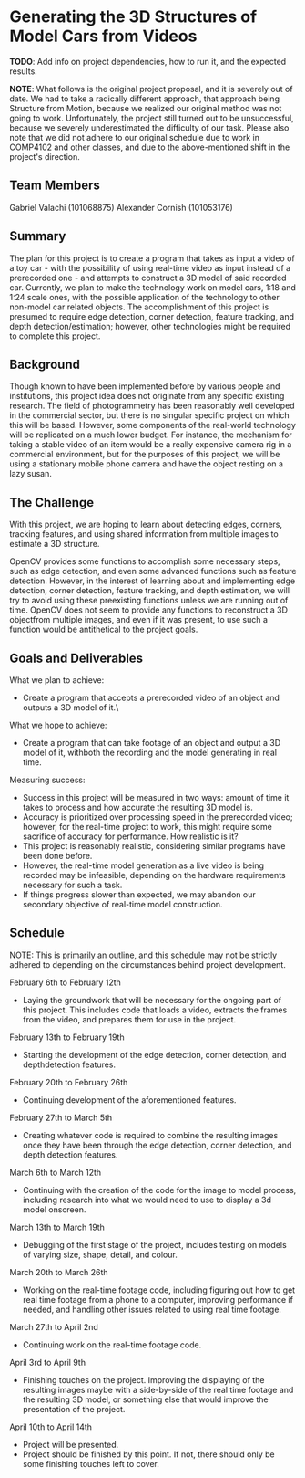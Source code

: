 # Generating the 3D Structures of Model Cars from Videos

**TODO**: Add info on project dependencies, how to run it, and the expected results.

**NOTE**: What follows is the original project proposal, and it is severely out of date. We had to take a radically different approach, that approach being Structure from Motion, because we realized our original method was not going to work. Unfortunately, the project still turned out to be unsuccessful, because we severely underestimated the difficulty of our task. Please also note that we did not adhere to our original schedule due to work in COMP4102 and other classes, and due to the above-mentioned shift in the project's direction.

## Team Members
Gabriel Valachi (101068875)
Alexander Cornish (101053176)

## Summary
The plan for this project is to create a program that takes as input a video of a toy car - with the possibility of using real-time video as input instead of a prerecorded one - and attempts to construct a 3D model of said recorded car. Currently, we plan to make the technology work on model cars, 1:18 and 1:24 scale ones, with the possible application of the technology to other non-model car related objects. The accomplishment of this project is presumed to require edge detection, corner detection, feature tracking, and depth detection/estimation; however, other technologies might be required to complete this project.

## Background
Though known to have been implemented before by various people and institutions, this project idea does not originate from any specific existing research. The field of photogrammetry has been reasonably well developed in the commercial sector, but there is no singular specific project on which this will be based. However, some components of the real-world technology will be replicated on a much lower budget. For instance, the mechanism for taking a stable video of an item would be a really expensive camera rig in a commercial environment, but for the purposes of this project, we will be using a stationary mobile phone camera and have the object resting on a lazy susan.

## The Challenge
With this project, we are hoping to learn about detecting edges, corners, tracking features, and using shared information from multiple images to estimate a 3D structure.

OpenCV provides some functions to accomplish some necessary steps, such as edge detection, and even some advanced functions such as feature detection. However, in the interest of learning about and implementing edge detection, corner detection, feature tracking, and depth estimation, we will try to avoid using these preexisting functions unless we are running out of time. OpenCV does not seem to provide any functions to reconstruct a 3D objectfrom multiple images, and even if it was present, to use such a function would be antithetical to the project goals.

## Goals and Deliverables
What we plan to achieve:
* Create a program that accepts a prerecorded video of an object and outputs a 3D model of it.\

What we hope to achieve:
* Create a program that can take footage of an object and output a 3D model of it, withboth the recording and the model generating in real time.

Measuring success:
* Success in this project will be measured in two ways: amount of time it takes to process and how accurate the resulting 3D model is.
* Accuracy is prioritized over processing speed in the prerecorded video; however, for the real-time project to work, this might require some sacrifice of accuracy for performance.
How realistic is it?
* This project is reasonably realistic, considering similar programs have been done before.
* However, the real-time model generation as a live video is being recorded may be infeasible, depending on the hardware requirements necessary for such a task.
* If things progress slower than expected, we may abandon our secondary objective of real-time model construction.

## Schedule
NOTE: This is primarily an outline, and this schedule may not be strictly adhered to depending on the circumstances behind project development.

February 6th to February 12th
* Laying the groundwork that will be necessary for the ongoing part of this project. This includes code that loads a video, extracts the frames from the video, and prepares them for use in the project.

February 13th to February 19th
* Starting the development of the edge detection, corner detection, and depthdetection features.

February 20th to February 26th
* Continuing development of the aforementioned features.

February 27th to March 5th
* Creating whatever code is required to combine the resulting images once they have been through the edge detection, corner detection, and depth detection features.

March 6th to March 12th
* Continuing with the creation of the code for the image to model process, including research into what we would need to use to display a 3d model onscreen.

March 13th to March 19th
* Debugging of the first stage of the project, includes testing on models of varying size, shape, detail, and colour.

March 20th to March 26th
* Working on the real-time footage code, including figuring out how to get real time footage from a phone to a computer, improving performance if needed, and handling other issues related to using real time footage.

March 27th to April 2nd
* Continuing work on the real-time footage code.

April 3rd to April 9th
* Finishing touches on the project. Improving the displaying of the resulting images maybe with a side-by-side of the real time footage and the resulting 3D model, or something else that would improve the presentation of the project.

April 10th to April 14th
* Project will be presented.
* Project should be finished by this point. If not, there should only be some finishing touches left to cover.
